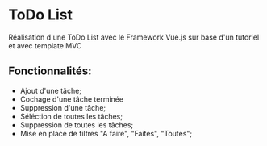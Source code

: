 # ToDo List

Réalisation d'une ToDo List avec le Framework Vue.js sur base d'un tutoriel et avec template MVC

## Fonctionnalités:
- Ajout d'une tâche;
- Cochage d'une tâche terminée
- Suppression d'une tâche;
- Séléction de toutes les tâches;
- Suppression de toutes les tâches;
- Mise en place de filtres "A faire", "Faites", "Toutes";

